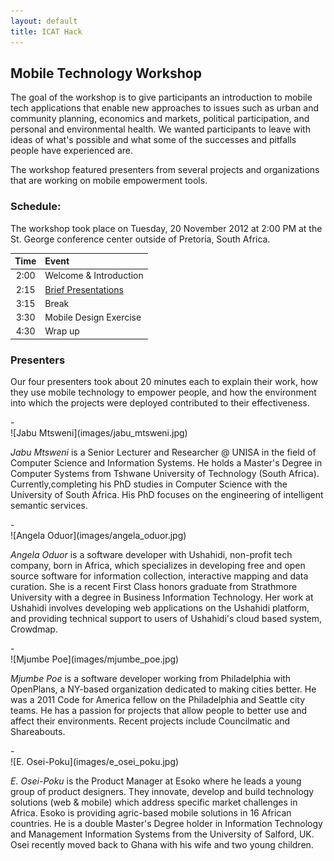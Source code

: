 ```yaml
---
layout: default
title: ICAT Hack
---
```



## Mobile Technology Workshop

The goal of the workshop is to give participants an introduction to mobile tech
applications that enable new approaches to issues such as urban and community
planning, economics and markets, political participation, and personal and
environmental health. We wanted participants to leave with ideas of what's
possible and what some of the successes and pitfalls people have experienced are.

The workshop featured presenters from several projects and organizations
that are working on mobile empowerment tools.


### Schedule:

The workshop took place on Tuesday, 20 November 2012 at 2:00 PM at the St.
George conference center outside of Pretoria, South Africa.

  Time  | Event
:------:|:-------
  2:00  | Welcome & Introduction
  2:15  | [Brief Presentations](#Presenters)
  3:15  | Break
  3:30  | Mobile Design Exercise
  4:30  | Wrap up
  
### Presenters

Our four presenters took about 20 minutes each to explain their
work, how they use mobile technology to empower people, and how the 
environment into which the projects were deployed contributed to their
effectiveness.

<div class="presenter-start">-</div>
![Jabu Mtsweni](images/jabu_mtsweni.jpg)

*Jabu Mtsweni* is a Senior Lecturer and Researcher @ UNISA in the field of
Computer Science and Information Systems. He holds a Master's Degree in Computer
Systems from Tshwane University of Technology (South Africa).
Currently,completing his PhD studies in Computer Science with the University of
South Africa. His PhD focuses on the engineering of intelligent semantic
services.

<div class="presenter-start">-</div>
![Angela Oduor](images/angela_oduor.jpg)

*Angela Oduor* is a software developer with Ushahidi, non-profit tech company, born
in Africa, which specializes in developing free and open source software for
information collection, interactive mapping and data curation. She is a recent
First Class honors graduate from Strathmore University with a degree in Business
Information Technology. Her work at Ushahidi involves developing web
applications on the Ushahidi platform, and providing technical support to users
of Ushahidi's cloud based system, Crowdmap.

<div class="presenter-start">-</div>
![Mjumbe Poe](images/mjumbe_poe.jpg)

*Mjumbe Poe* is a software developer working from Philadelphia with OpenPlans, a
NY-based organization dedicated to making cities better. He was a 2011 Code for
America fellow on the Philadelphia and Seattle city teams. He has a passion for
projects that allow people to better use and affect their environments. Recent
projects include Councilmatic and Shareabouts.

<div class="presenter-start">-</div>
![E. Osei-Poku](images/e_osei_poku.jpg)

*E. Osei-Poku* is the Product Manager at Esoko where he leads a young group
of product designers. They innovate, develop and build technology solutions (web
& mobile) which address specific market challenges in Africa. Esoko is providing
agric-based mobile solutions in 16 African countries. He is a double Master's
Degree holder in Information Technology and Management Information Systems from
the University of Salford, UK. Osei recently moved back to Ghana with his wife
and two young children.

